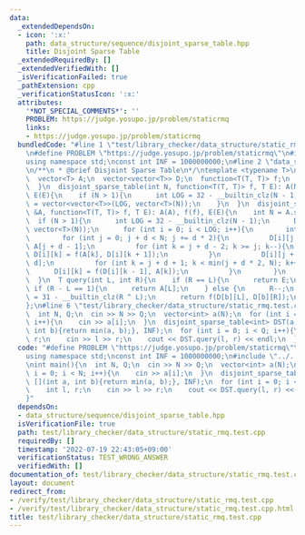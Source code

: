 ```yaml
---
data:
  _extendedDependsOn:
  - icon: ':x:'
    path: data_structure/sequence/disjoint_sparse_table.hpp
    title: Disjoint Sparse Table
  _extendedRequiredBy: []
  _extendedVerifiedWith: []
  _isVerificationFailed: true
  _pathExtension: cpp
  _verificationStatusIcon: ':x:'
  attributes:
    '*NOT_SPECIAL_COMMENTS*': ''
    PROBLEM: https://judge.yosupo.jp/problem/staticrmq
    links:
    - https://judge.yosupo.jp/problem/staticrmq
  bundledCode: "#line 1 \"test/library_checker/data_structure/static_rmq.test.cpp\"\
    \n#define PROBLEM \"https://judge.yosupo.jp/problem/staticrmq\"\n#include <bits/stdc++.h>\n\
    using namespace std;\nconst int INF = 1000000000;\n#line 2 \"data_structure/sequence/disjoint_sparse_table.hpp\"\
    \n/**\n * @brief Disjoint Sparse Table\n*/\ntemplate <typename T>\nstruct disjoint_sparse_table{\n\
    \  vector<T> A;\n  vector<vector<T>> D;\n  function<T(T, T)> f;\n  T E;\n  disjoint_sparse_table(){\n\
    \  }\n  disjoint_sparse_table(int N, function<T(T, T)> f, T E): A(N, E), f(f),\
    \ E(E){\n    if (N > 1){\n      int LOG = 32 - __builtin_clz(N - 1);\n      D\
    \ = vector<vector<T>>(LOG, vector<T>(N));\n    }\n  }\n  disjoint_sparse_table(vector<T>\
    \ &A, function<T(T, T)> f, T E): A(A), f(f), E(E){\n    int N = A.size();\n  \
    \  if (N > 1){\n      int LOG = 32 - __builtin_clz(N - 1);\n      D = vector<vector<T>>(LOG,\
    \ vector<T>(N));\n      for (int i = 0; i < LOG; i++){\n        int d = 1 << i;\n\
    \        for (int j = 0; j + d < N; j += d * 2){\n          D[i][j + d - 1] =\
    \ A[j + d - 1];\n          for (int k = j + d - 2; k >= j; k--){\n           \
    \ D[i][k] = f(A[k], D[i][k + 1]);\n          }\n          D[i][j + d] = A[j +\
    \ d];\n          for (int k = j + d + 1; k < min(j + d * 2, N); k++){\n      \
    \      D[i][k] = f(D[i][k - 1], A[k]);\n          }\n        }\n      }\n    }\n\
    \  }\n  T query(int L, int R){\n    if (R == L){\n      return E;\n    } else\
    \ if (R - L == 1){\n      return A[L];\n    } else {\n      R--;\n      int b\
    \ = 31 - __builtin_clz(R ^ L);\n      return f(D[b][L], D[b][R]);\n    }\n  }\n\
    };\n#line 6 \"test/library_checker/data_structure/static_rmq.test.cpp\"\nint main(){\n\
    \  int N, Q;\n  cin >> N >> Q;\n  vector<int> a(N);\n  for (int i = 0; i < N;\
    \ i++){\n    cin >> a[i];\n  }\n  disjoint_sparse_table<int> DST(a, [](int a,\
    \ int b){return min(a, b);}, INF);\n  for (int i = 0; i < Q; i++){\n    int l,\
    \ r;\n    cin >> l >> r;\n    cout << DST.query(l, r) << endl;\n  }\n}\n"
  code: "#define PROBLEM \"https://judge.yosupo.jp/problem/staticrmq\"\n#include <bits/stdc++.h>\n\
    using namespace std;\nconst int INF = 1000000000;\n#include \"../../../data_structure/sequence/disjoint_sparse_table.hpp\"\
    \nint main(){\n  int N, Q;\n  cin >> N >> Q;\n  vector<int> a(N);\n  for (int\
    \ i = 0; i < N; i++){\n    cin >> a[i];\n  }\n  disjoint_sparse_table<int> DST(a,\
    \ [](int a, int b){return min(a, b);}, INF);\n  for (int i = 0; i < Q; i++){\n\
    \    int l, r;\n    cin >> l >> r;\n    cout << DST.query(l, r) << endl;\n  }\n\
    }"
  dependsOn:
  - data_structure/sequence/disjoint_sparse_table.hpp
  isVerificationFile: true
  path: test/library_checker/data_structure/static_rmq.test.cpp
  requiredBy: []
  timestamp: '2022-07-19 22:43:05+09:00'
  verificationStatus: TEST_WRONG_ANSWER
  verifiedWith: []
documentation_of: test/library_checker/data_structure/static_rmq.test.cpp
layout: document
redirect_from:
- /verify/test/library_checker/data_structure/static_rmq.test.cpp
- /verify/test/library_checker/data_structure/static_rmq.test.cpp.html
title: test/library_checker/data_structure/static_rmq.test.cpp
---
```

